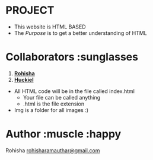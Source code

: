# PROJECT
- This website is HTML BASED
- The *Purpose* is to get a better understanding of HTML

# Collaborators :sunglasses
1. [**Rohisha**](https://github.com/Kai-Deux)
2. [**Huckiel**](https://github.com/huckiel7)

- All HTML code will be in the file called index.html
    - Your file can be called anything
    - .html is the file extension
- Img is a folder for all images :)

# Author :muscle :happy
Rohisha <rohisharamauthar@gmail.com>
